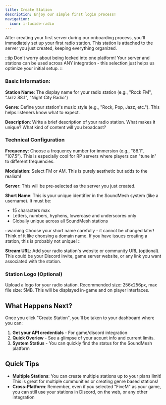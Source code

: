 ```yaml
---
title: Create Station
description: Enjoy our simple first login process!
navigation:
  icon: i-lucide-radio
---
```


After creating your first server during our onboarding process, you'll immediately set up your first radio station. This station is attached to the server you just created, keeping everything organized.

::tip
Don't worry about being locked into one platform! Your server and stations can be used across ANY integration - this selection just helps us optimize your initial setup.
::

### Basic Information:

**Station Name**: The display name for your radio station (e.g., "Rock FM", "Jazz 88.1", "Night City Radio")

**Genre**: Define your station's music style (e.g., "Rock, Pop, Jazz, etc."). This helps listeners know what to expect.

**Description**: Write a brief description of your radio station. What makes it unique? What kind of content will you broadcast?

### Technical Configuration

**Frequency**: Choose a frequency number for immersion (e.g., "88.1", "107.5"). This is especially cool for RP servers where players can "tune in" to different frequencies.

**Modulation**: Select FM or AM. This is purely aesthetic but adds to the realism!

**Server**: This will be pre-selected as the server you just created.

**Short Name**: This is your unique identifier in the SoundMesh system (like a username). It must be:
- 15 characters max
- Letters, numbers, hyphens, lowercase and underscores only
- Globally unique across all SoundMesh stations

::warning
Choose your short name carefully - it cannot be changed later! Think of it like choosing a domain name. If you have issues creating a station, this is probably not unique!
::

**Stream URL**: Add your radio station's website or community URL (optional). This could be your Discord invite, game server website, or any link you want associated with the station.

### Station Logo (Optional)

Upload a logo for your radio station. Recommended size: 256x256px, max file size: 5MB. This will be displayed in-game and on player interfaces.

## What Happens Next?

Once you click "Create Station", you'll be taken to your dashboard where you can:

1. **Get your API credentials** - For game/discord integration
2. **Quick Overiew** - See a glimpse of your acount info and current limits.
3. **System Statius** - You can quickly find the status for the SoundMesh platform

## Quick Tips

- **Multiple Stations**: You can create multiple stations up to your plans limit! This is great for multiple communities or creating genre based stations!
- **Cross-Platform**: Remember, even if you selected "FiveM" as your game, you can still use your stations in Discord, on the web, or any other integration
